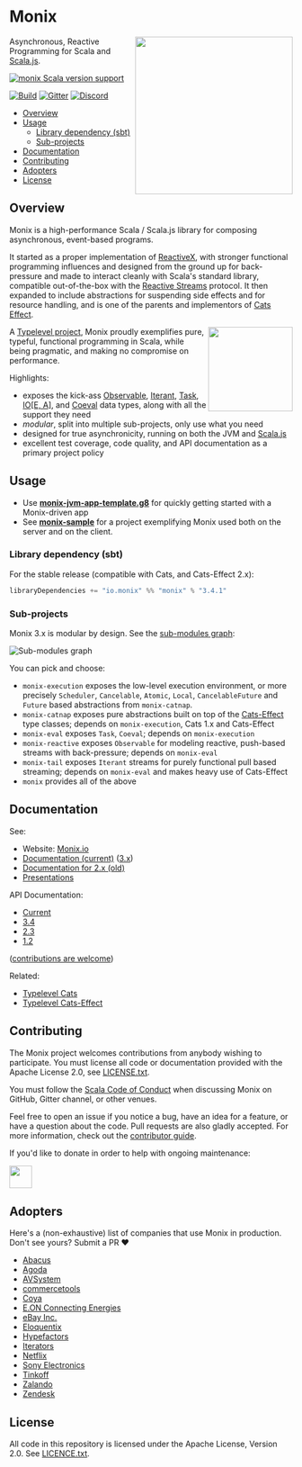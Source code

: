 # Monix

<img src="https://monix.io/public/images/monix-logo.png?ts=20161024" align="right" width="280" />

Asynchronous, Reactive Programming for Scala and [Scala.js](http://www.scala-js.org/).

[![monix Scala version support](https://index.scala-lang.org/monix/monix/monix/latest-by-scala-version.svg)](https://index.scala-lang.org/monix/monix/monix)

[![Build](https://github.com/monix/monix/workflows/build/badge.svg?branch=series/4.x)](https://github.com/monix/monix/actions?query=branch%3Aseries%2F4.x+workflow%3Abuild) [![Gitter](https://badges.gitter.im/Join%20Chat.svg)](https://gitter.im/monix/monix)
[![Discord](https://img.shields.io/discord/632277896739946517.svg?label=&logo=discord&logoColor=ffffff&color=404244&labelColor=6A7EC2)](https://discord.gg/wsVZSEx4Nw)

- [Overview](#overview)
- [Usage](#usage)
  - [Library dependency (sbt)](#library-dependency-sbt)
  - [Sub-projects](#sub-projects)
- [Documentation](#documentation)
- [Contributing](#contributing)
- [Adopters](#adopters)
- [License](#license)

## Overview

Monix is a high-performance Scala / Scala.js library for composing asynchronous,
event-based programs.

It started as a proper implementation of [ReactiveX](http://reactivex.io/),
with stronger functional programming influences and designed from the ground up
for  back-pressure and made to interact cleanly with Scala's standard library,
compatible out-of-the-box with the [Reactive Streams](http://www.reactive-streams.org/)
protocol. It then expanded to include abstractions for suspending side effects
and for resource handling, and is one of the parents and implementors of
[Cats Effect](https://typelevel.org/cats-effect/).

<a href="https://typelevel.org/"><img src="https://monix.io/public/images/typelevel.png" width="150" style="float:right;" align="right" /></a>

A [Typelevel project](http://typelevel.org/projects/), Monix proudly
exemplifies pure, typeful, functional programming in Scala, while being pragmatic,
and making no compromise on performance.

Highlights:

- exposes the kick-ass [Observable](https://monix.io/docs/current/reactive/observable.html), 
  [Iterant](https://monix.io/api/current/monix/tail/Iterant.html), 
  [Task](https://monix.io/docs/current/eval/task.html),
  [IO[E, A]](https://bio.monix.io/docs/introduction), and 
  [Coeval](https://monix.io/docs/current/eval/coeval.html) data types,
  along with all the support they need
- *modular*, split into multiple sub-projects, only use what you need
- designed for true asynchronicity, running on both the
  JVM and [Scala.js](http://scala-js.org)
- excellent test coverage, code quality, and API documentation
  as a primary project policy

## Usage

- Use **[monix-jvm-app-template.g8](https://github.com/monix/monix-jvm-app-template.g8)**
for quickly getting started with a Monix-driven app
- See **[monix-sample](https://github.com/monix/monix-sample)** for
a project exemplifying Monix used both on the server and on the client.

### Library dependency (sbt)

For the stable release (compatible with Cats, and Cats-Effect 2.x):
 
```scala
libraryDependencies += "io.monix" %% "monix" % "3.4.1"
```
  
### Sub-projects

Monix 3.x is modular by design. See the [sub-modules graph](https://monix.io/docs/current/intro/usage.html#sub-modules--dependencies-graph):

<img src="https://monix.io/public/misc/dependencies.svg"
  alt="Sub-modules graph" />

You can pick and choose:

- `monix-execution` exposes the low-level execution environment, or
  more precisely `Scheduler`, `Cancelable`, `Atomic`, `Local`, `CancelableFuture`
  and `Future` based abstractions from `monix-catnap`.
- `monix-catnap` exposes pure abstractions built on top of
   the [Cats-Effect](https://typelevel.org/cats-effect/) type classes;
   depends on `monix-execution`, Cats 1.x and Cats-Effect
- `monix-eval` exposes `Task`, `Coeval`;
  depends on `monix-execution`
- `monix-reactive` exposes `Observable` for modeling reactive,
  push-based streams with back-pressure; depends on `monix-eval`
- `monix-tail` exposes `Iterant` streams for purely functional pull
  based streaming; depends on `monix-eval` and makes heavy use of
  Cats-Effect
- `monix` provides all of the above

## Documentation

See:

- Website: [Monix.io](https://monix.io/)
- [Documentation (current)](https://monix.io/docs/current/) ([3.x](https://monix.io/docs/3x/))
- [Documentation for 2.x (old)](https://monix.io/docs/2x/)
- [Presentations](https://monix.io/presentations/)

API Documentation:

- [Current](https://monix.io/api/current/) 
- [3.4](https://monix.io/api/3.4/)
- [2.3](https://monix.io/api/2.3/)
- [1.2](https://monix.io/api/1.2/)

([contributions are welcome](https://github.com/monix/monix.io))

Related:

- [Typelevel Cats](https://typelevel.org/cats/)
- [Typelevel Cats-Effect](https://typelevel.org/cats-effect/)

## Contributing

The Monix project welcomes contributions from anybody wishing to
participate. You must license all code or documentation provided 
with the Apache License 2.0, see [LICENSE.txt](./LICENSE.txt).

You must follow the [Scala Code of Conduct](./CODE_OF_CONDUCT.md) when
discussing Monix on GitHub, Gitter channel, or other venues.

Feel free to open an issue if you notice a bug, have an idea for a
feature, or have a question about the code. Pull requests are also
gladly accepted. For more information, check out the
[contributor guide](CONTRIBUTING.md).

If you'd like to donate in order to help with ongoing maintenance:

<a href="https://www.patreon.com/bePatron?u=6102596"><img label="Become a Patron!" src="https://c5.patreon.com/external/logo/become_a_patron_button@2x.png" height="40" /></a>

## Adopters

Here's a (non-exhaustive) list of companies that use Monix in production. Don't see yours? 
Submit a PR ❤️ 

- [Abacus](https://abacusfi.com)
- [Agoda](https://www.agoda.com)
- [AVSystem](https://www.avsystem.com)
- [commercetools](https://commercetools.com)
- [Coya](https://www.coya.com/)
- [E.ON Connecting Energies](https://www.eon.com/)
- [eBay Inc.](https://www.ebay.com)
- [Eloquentix](http://eloquentix.com/)
- [Hypefactors](https://www.hypefactors.com)
- [Iterators](https://www.iteratorshq.com)
- [Netflix](https://netflix.com)
- [Sony Electronics](https://www.sony.com)
- [Tinkoff](https://tinkoff.ru)
- [Zalando](https://www.zalando.com)
- [Zendesk](https://www.zendesk.com)

## License

All code in this repository is licensed under the Apache License,
Version 2.0.  See [LICENCE.txt](./LICENSE.txt).
